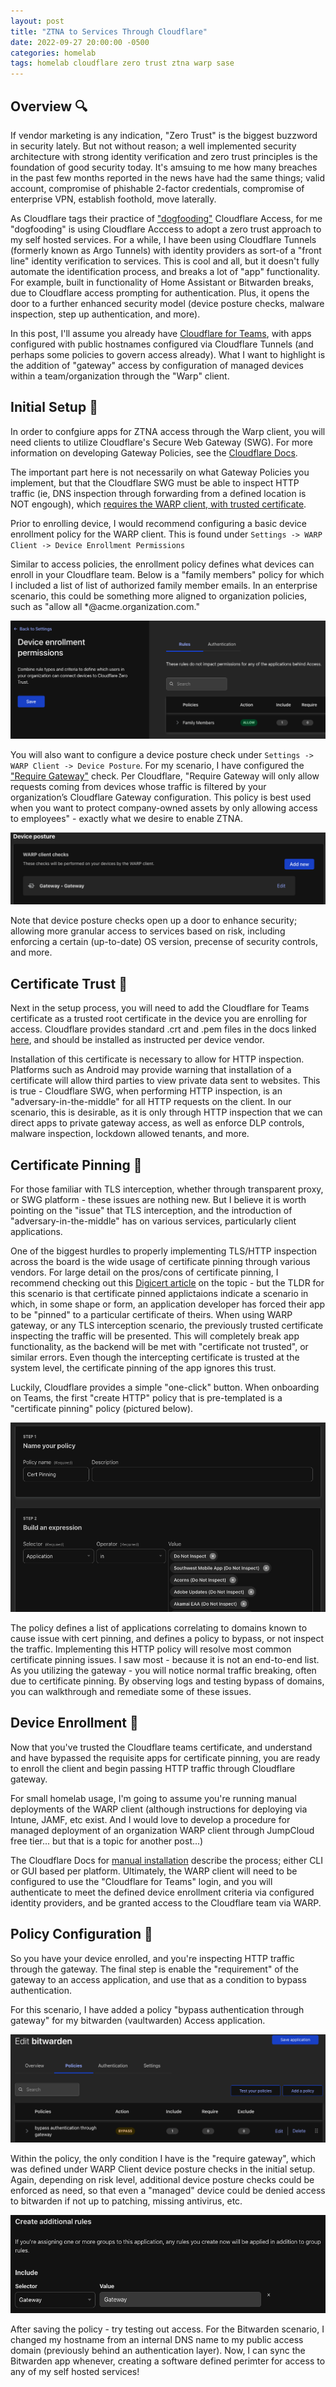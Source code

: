 ```yaml
---
layout: post
title: "ZTNA to Services Through Cloudflare"
date: 2022-09-27 20:00:00 -0500
categories: homelab
tags: homelab cloudflare zero trust ztna warp sase
---
```


## Overview 🔍

If vendor marketing is any indication, "Zero Trust" is the biggest buzzword in security lately. But not without reason; a well implemented security architecture with strong identity verification and zero trust principles is the foundation of good security today. It's amsuing to me how many breaches in the past few months reported in the news have had the same things; valid account, compromise of phishable 2-factor credentials, compromise of enterprise VPN, establish foothold, move laterally.

As Cloudflare tags their practice of ["dogfooding"](https://blog.cloudflare.com/dogfooding-from-home/) Cloudflare Access, for me "dogfooding" is using Cloudflare Acccess to adopt a zero trust approach to my self hosted services. For a while, I have been using Cloudflare Tunnels (formerly known as Argo Tunnels) with identity providers as sort-of a "front line" identity verification to services. This is cool and all, but it doesn't fully automate the identification process, and breaks a lot of "app" functionality. For example, built in functionality of Home Assistant or Bitwarden breaks, due to Cloudflare access prompting for authentication. Plus, it opens the door to a further enhanced security model (device posture checks, malware inspection, step up authentication, and more).

In this post, I'll assume you already have [Cloudflare for Teams](https://blog.cloudflare.com/introducing-cloudflare-for-teams/), with apps configured with public hostnames configured via Cloudflare Tunnels (and perhaps some policies to govern access already). What I want to highlight is the addition of "gateway" access by configuration of managed devices within a team/organization through the "Warp" client.

## Initial Setup 👷

In order to confgiure apps for ZTNA access through the Warp client, you will need clients to utilize Cloudflare's Secure Web Gateway (SWG). For more information on developing Gateway Policies, see the [Cloudflare Docs](https://developers.cloudflare.com/cloudflare-one/policies/filtering/).

The important part here is not necessarily on what Gateway Policies you implement, but that the Cloudflare SWG must be able to inspect HTTP traffic (ie, DNS inspection through forwarding from a defined location is NOT engough), which [requires the WARP client, with trusted certificate](https://developers.cloudflare.com/cloudflare-one/policies/filtering/initial-setup/http/).

Prior to enrolling device, I would recommend configuring a basic device enrollment policy for the WARP client. This is found under ```Settings -> WARP Client -> Device Enrollment Permissions```

Similar to access policies, the enrollment policy defines what devices can enroll in your Cloudflare team. Below is a "family members" policy for which I included a list of list of authorized family member emails. In an enterprise scenario, this could be something more aligned to organization policies, such as "allow all *@acme.organization.com."

![device-policy](/assets/img/device-enrollment-policy.png)

You will also want to configure a device posture check under ```Settings -> WARP Client -> Device Posture```. For my scenario, I have configured the ["Require Gateway"](https://developers.cloudflare.com/cloudflare-one/identity/devices/warp-client-checks/require-gateway/) check. Per Cloudflare, "Require Gateway will only allow requests coming from devices whose traffic is filtered by your organization’s Cloudflare Gateway configuration. This policy is best used when you want to protect company-owned assets by only allowing access to employees" - exactly what we desire to enable ZTNA.

![device-posture](/assets/img/device-posture.png)

Note that device posture checks open up a door to enhance security; allowing more granular access to services based on risk, including enforcing a certain (up-to-date) OS version, precense of security controls, and more.

## Certificate Trust 🤝

Next in the setup process, you will need to add the Cloudflare for Teams certificate as a trusted root certificate in the device you are enrolling for access. Cloudflare provides standard .crt and .pem files in the docs linked [here](https://developers.cloudflare.com/cloudflare-one/connections/connect-devices/warp/install-cloudflare-cert), and should be installed as instructed per device vendor.

Installation of this certificate is necessary to allow for HTTP inspection. Platforms such as Android may provide warning that installation of a certificate will allow third parties to view private data sent to websites. This is true - Cloudflare SWG, when performing HTTP inspection, is an "adversary-in-the-middle" for all HTTP requests on the client. In our scenario, this is desirable, as it is only through HTTP inspection that we can direct apps to private gateway access, as well as enforce DLP controls, malware inspection, lockdown allowed tenants, and more.

## Certificate Pinning 📌

For those familiar with TLS interception, whether through transparent proxy, or SWG platform - these issues are nothing new. But I believe it is worth pointing on the "issue" that TLS interception, and the introduction of "adversary-in-the-middle" has on various services, particularly client applications.

One of the biggest hurdles to properly implementing TLS/HTTP inspection across the board is the wide usage of certificate pinning through various vendors. For large detail on the pros/cons of certificate pinning, I recommend checking out this [Digicert article](https://www.digicert.com/blog/certificate-pinning-what-is-certificate-pinning) on the topic - but the TLDR for this scenario is that certificate pinned applictaions indicate a scenario in which, in some shape or form, an application developer has forced their app to be "pinned" to a particular certificate of theirs. When using WARP gateway, or any TLS interception scenario, the previously trusted certificate inspecting the traffic will be presented. This will completely break app functionality, as the backend will be met with "certificate not trusted", or similar errors. Even though the intercepting certificate is trusted at the system level, the certificate pinning of the app ignores this trust.

Luckily, Cloudflare provides a simple "one-click" button. When onboarding on Teams, the first "create HTTP" policy that is pre-templated is a "certificate pinning" policy (pictured below).

![cert-pinning](/assets/img/cert-pinning.png)

The policy defines a list of applications correlating to domains known to cause issue with cert pinning, and defines a policy to bypass, or not inspect the traffic. Implementing this HTTP policy will resolve most common certificate pinning issues. I saw most - because it is not an end-to-end list. As you utilizing the gateway - you will notice normal traffic breaking, often due to certificate pinning. By observing logs and testing bypass of domains, you can walkthrough and remediate some of these issues.

## Device Enrollment 📱

Now that you've trusted the Cloudflare teams certificate, and understand and have bypassed the requisite apps for certificate pinning, you are ready to enroll the client and begin passing HTTP traffic through Cloudflare gateway.

For small homelab usage, I'm going to assume you're running manual deployments of the WARP client (although instructions for deploying via Intune, JAMF, etc exist. And I would love to develop a procedure for managed deployment of an organization WARP client through JumpCloud free tier... but that is a topic for another post...)

The Cloudflare Docs for [manual installation](https://developers.cloudflare.com/cloudflare-one/connections/connect-devices/warp/deployment/manual-deployment/) describe the process; either CLI or GUI based per platform. Ultimately, the WARP client will need to be configured to use the "Cloudflare for Teams" login, and you will authenticate to meet the defined device enrollment criteria via configured identity providers, and be granted access to the Cloudflare team via WARP.

## Policy Configuration 🥂

So you have your device enrolled, and you're inspecting HTTP traffic through the gateway. The final step is enable the "requirement" of the gateway to an access application, and use that as a condition to bypass authentication.

For this scenario, I have added a policy "bypass authentication through gateway" for my bitwarden (vaultwarden) Access application.

![bitwarden-bypass](/assets/img/bitwarden-bypass.png)

Within the policy, the only condition I have is the "require gateway", which was defined under WARP Client device posture checks in the initial setup. Again, depending on risk level, additional device posture checks could be enforced as need, so that even a "managed" device could be denied access to bitwarden if not up to patching, missing antivirus, etc.

![require-gateway](/assets/img/require-gateway.png)

After saving the policy - try testing out access. For the Bitwarden scenario, I changed my hostname from an internal DNS name to my public access domain (previously behind an authentication layer). Now, I can sync the Bitwarden app whenever, creating a software defined perimter for access to any of my self hosted services!